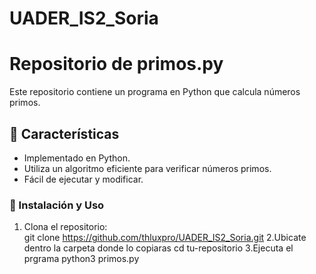 # UADER_IS2_Soria
# Repositorio de primos.py  
Este repositorio contiene un programa en Python que calcula números primos.

## 📌 Características  
- Implementado en Python.  
- Utiliza un algoritmo eficiente para verificar números primos.  
- Fácil de ejecutar y modificar.  

### 🔧 Instalación y Uso  
1. Clona el repositorio:  
   git clone https://github.com/thluxpro/UADER_IS2_Soria.git
2.Ubicate dentro la carpeta donde lo copiaras
cd tu-repositorio
3.Ejecuta el prgrama
   python3 primos.py

